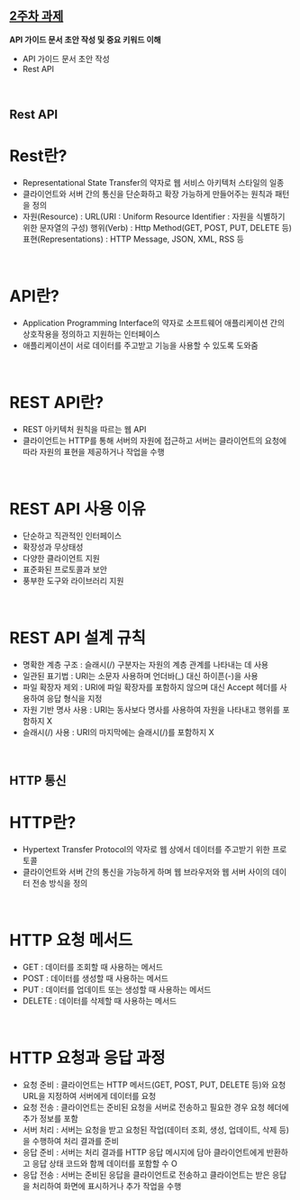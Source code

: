 ## [2주차 과제](https://github.com/pia01190/comento-bootcamp/blob/main/2%EC%A3%BC%EC%B0%A8_%EA%B3%BC%EC%A0%9C/SW%20%ED%99%9C%EC%9A%A9%20API%20%EA%B0%80%EC%9D%B4%EB%93%9C%20%EB%AC%B8%EC%84%9C.docx)
**API 가이드 문서 초안 작성 및 중요 키워드 이해**
- API 가이드 문서 초안 작성
- Rest API

<br>

## Rest API
# Rest란?
- Representational State Transfer의 약자로 웹 서비스 아키텍처 스타일의 일종
- 클라이언트와 서버 간의 통신을 단순화하고 확장 가능하게 만들어주는 원칙과 패턴을 정의
- 자원(Resource) : URL(URI : Uniform Resource Identifier : 자원을 식별하기 위한 문자열의 구성)
  행위(Verb) : Http Method(GET, POST, PUT, DELETE 등)
  표현(Representations) : HTTP Message, JSON, XML, RSS 등

<br>

# API란?
- Application Programming Interface의 약자로 소프트웨어 애플리케이션 간의 상호작용을 정의하고 지원하는 인터페이스
- 애플리케이션이 서로 데이터를 주고받고 기능을 사용할 수 있도록 도와줌

<br>

# REST API란?
- REST 아키텍처 원칙을 따르는 웹 API
- 클라이언트는 HTTP를 통해 서버의 자원에 접근하고 서버는 클라이언트의 요청에 따라 자원의 표현을 제공하거나 작업을 수행

<br>

# REST API 사용 이유
- 단순하고 직관적인 인터페이스
- 확장성과 무상태성
- 다양한 클라이언트 지원
- 표준화된 프로토콜과 보안
- 풍부한 도구와 라이브러리 지원

<br>

# REST API 설계 규칙
- 명확한 계층 구조 : 슬래시(/) 구분자는 자원의 계층 관계를 나타내는 데 사용
- 일관된 표기법 : URI는 소문자 사용하며 언더바(_) 대신 하이픈(-)을 사용
- 파일 확장자 제외 : URI에 파일 확장자를 포함하지 않으며 대신 Accept 헤더를 사용하여 응답 형식을 지정
- 자원 기반 명사 사용 : URI는 동사보다 명사를 사용하여 자원을 나타내고 행위를 포함하지 X
- 슬래시(/) 사용 : URI의 마지막에는 슬래시(/)를 포함하지 X

<br>

## HTTP 통신
# HTTP란?
- Hypertext Transfer Protocol의 약자로 웹 상에서 데이터를 주고받기 위한 프로토콜
- 클라이언트와 서버 간의 통신을 가능하게 하며 웹 브라우저와 웹 서버 사이의 데이터 전송 방식을 정의

<br>

# HTTP 요청 메서드
- GET : 데이터를 조회할 때 사용하는 메서드
- POST : 데이터를 생성할 때 사용하는 메서드
- PUT : 데이터를 업데이트 또는 생성할 때 사용하는 메서드
- DELETE : 데이터를 삭제할 때 사용하는 메서드

<br>

# HTTP 요청과 응답 과정
- 요청 준비 : 클라이언트는 HTTP 메서드(GET, POST, PUT, DELETE 등)와 요청 URL을 지정하여 서버에게 데이터를 요청
- 요청 전송 : 클라이언트는 준비된 요청을 서버로 전송하고 필요한 경우 요청 헤더에 추가 정보를 포함
- 서버 처리 : 서버는 요청을 받고 요청된 작업(데이터 조회, 생성, 업데이트, 삭제 등)을 수행하여 처리 결과를 준비
- 응답 준비 : 서버는 처리 결과를 HTTP 응답 메시지에 담아 클라이언트에게 반환하고 응답 상태 코드와 함께 데이터를 포함할 수 O
- 응답 전송 : 서버는 준비된 응답을 클라이언트로 전송하고 클라이언트는 받은 응답을 처리하여 화면에 표시하거나 추가 작업을 수행
